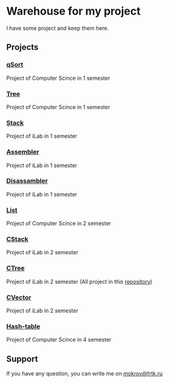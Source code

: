 # Warehouse for my project

I have some project and keep them here.

## Projects

### [qSort][]
Project of Computer Scince in 1 semester
### [Tree][]
Project of Computer Scince in 1 semester
### [Stack][]
Project of iLab in 1 semester
### [Assembler][]
Project of iLab in 1 semester
### [Disassambler][]
Project of iLab in 1 semester

### [List][]
Project of Computer Scince in 2 semester
### [CStack][]
Project of iLab in 2 semester
### [CTree][]
Project of iLab in 2 semester (All project in this [repository][])
### [CVector][]
Project of iLab in 2 semester

### [Hash-table][]
Project of Computer Scince in 4 semester

## Support
If you have any question, you can write me on <mokrov@frtk.ru>

[qSort]: ./qSort
[Tree]: ./TREE
[Stack]: ./Stack/
[Assembler]: ./assambler
[Disassambler]: ./disassambler
[List]: ./List
[CStack]: ./CStack
[CTree]: ./CTree
[CVector]: ./CVector
[Hash-table]: ./Hash-table
[repository]: https://github.com/opomuc/ilab-compiler